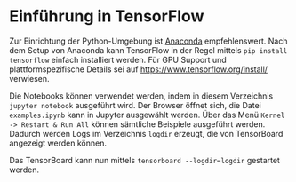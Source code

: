 # Einführung in TensorFlow

Zur Einrichtung der Python-Umgebung ist
[Anaconda](https://www.anaconda.com/download/) empfehlenswert. Nach dem Setup
von Anaconda kann TensorFlow in der Regel mittels `pip install tensorflow`
einfach installiert werden. Für GPU Support und plattformspezifische Details
sei auf https://www.tensorflow.org/install/ verwiesen.

Die Notebooks können verwendet werden, indem in diesem Verzeichnis `jupyter
notebook` ausgeführt wird. Der Browser öffnet sich, die Datei `examples.ipynb`
kann in Jupyter ausgewählt werden. Über das Menü `Kernel -> Restart & Run All`
können sämtliche Beispiele ausgeführt werden. Dadurch werden Logs im
Verzeichnis `logdir` erzeugt, die von TensorBoard angezeigt werden können.

Das TensorBoard kann nun mittels `tensorboard --logdir=logdir` gestartet
werden.
